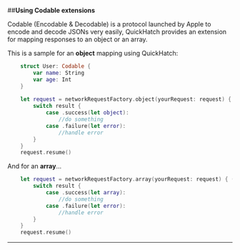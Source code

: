 ##**Using Codable extensions**

Codable (Encodable & Decodable) is a protocol launched by Apple to encode and decode JSONs very easily, 
QuickHatch provides an extension for mapping responses to an object or an array.

This is a sample for an **object** mapping using QuickHatch:

```swift
	struct User: Codable {
		var name: String
		var age: Int
	}
	
	let request = networkRequestFactory.object(yourRequest: request) { (result: Result<User, Error>) in 
		switch result {
			case .success(let object):
				//do something
			case .failure(let error):
				//handle error
		}
	}
	request.resume()
```

And for an **array**...
```swift
	let request = networkRequestFactory.array(yourRequest: request) { (result: Result<[User], Error>) in 
		switch result {
			case .success(let array):
				//do something
			case .failure(let error):
				//handle error
		}
	}
	request.resume()
```

---
